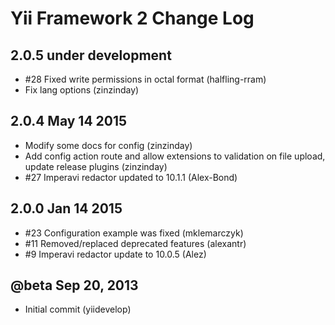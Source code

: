Yii Framework 2 Change Log
==========================

2.0.5 under development
-----------------------
- #28 Fixed write permissions in octal format (halfling-rram)
- Fix lang options (zinzinday)

2.0.4 May 14 2015
-------------------------
- Modify some docs for config (zinzinday)
- Add config action route and allow extensions to validation on file upload, update release plugins (zinzinday)
- #27 Imperavi redactor updated to 10.1.1 (Alex-Bond)

2.0.0 Jan 14 2015
-------------------------
- #23 Configuration example was fixed (mklemarczyk)
- #11 Removed/replaced deprecated features (alexantr)
- #9 Imperavi redactor update to 10.0.5 (Alez)

@beta Sep 20, 2013
--------------------
- Initial commit (yiidevelop)
